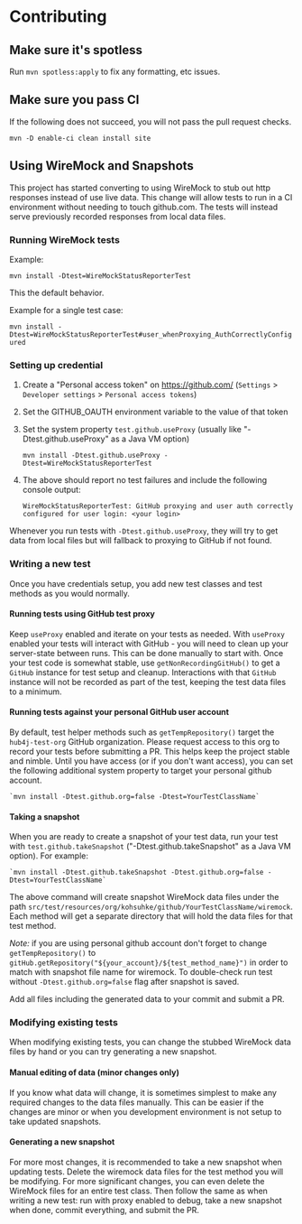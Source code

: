# Contributing

## Make sure it's spotless

Run `mvn spotless:apply` to fix any formatting, etc issues.

## Make sure you pass CI

If the following does not succeed, you will not pass the pull request checks.

`mvn -D enable-ci clean install site` 

## Using WireMock and Snapshots

This project has started converting to using WireMock to stub out http responses instead of use live data.
This change will allow tests to run in a CI environment without needing to touch github.com.
The tests will instead serve previously recorded responses from local data files.

### Running WireMock tests

Example:

`mvn install -Dtest=WireMockStatusReporterTest`

This the default behavior.

Example for a single test case:

`mvn install -Dtest=WireMockStatusReporterTest#user_whenProxying_AuthCorrectlyConfigured`


### Setting up credential

1. Create a "Personal access token" on https://github.com/ (`Settings` > `Developer settings` > `Personal access tokens`)
2. Set the GITHUB_OAUTH environment variable to the value of that token
3. Set the system property `test.github.useProxy` (usually like "-Dtest.github.useProxy" as a Java VM option)

    `mvn install -Dtest.github.useProxy -Dtest=WireMockStatusReporterTest`

4. The above should report no test failures and include the following console output:

    `WireMockStatusReporterTest: GitHub proxying and user auth correctly configured for user login: <your login>`

Whenever you run tests with `-Dtest.github.useProxy`, they will try to get data from local files but will fallback to proxying to GitHub if not found.

### Writing a new test

Once you have credentials setup, you add new test classes and test methods as you would normally.

#### Running tests using GitHub test proxy

Keep `useProxy` enabled and iterate on your tests as needed. With `useProxy` enabled your tests will interact with 
GitHub - you will need to clean up your server-state between runs. This can be done manually to start with.
Once your test code is somewhat stable, use `getNonRecordingGitHub()` to get a `GitHub` instance for test setup and cleanup.
Interactions with that `GitHub` instance will not be recorded as part of the test, keeping the test data files to a minimum. 

#### Running tests against your personal GitHub user account

By default, test helper methods such as `getTempRepository()` target the `hub4j-test-org` GitHub organization.
Please request access to this org to record your tests before submitting a PR.  This helps keep the project stable and nimble.
Until you have access (or if you don't want access), you can set the following additional system property to target 
your personal github account.

    `mvn install -Dtest.github.org=false -Dtest=YourTestClassName`

#### Taking a snapshot 

When you are ready to create a snapshot of your test data, run your test with `test.github.takeSnapshot`  ("-Dtest.github.takeSnapshot" as 
a Java VM option). For example:

    `mvn install -Dtest.github.takeSnapshot -Dtest.github.org=false -Dtest=YourTestClassName`

The above command will create snapshot WireMock data files under the path `src/test/resources/org/kohsuhke/github/YourTestClassName/wiremock`.
Each method will get a separate directory that will hold the data files for that test method.

*Note:* if you are using personal github account don't forget to change `getTempRepository()` to `gitHub.getRepository("${your_account}/${test_method_name}")`
in order to match with snapshot file name for wiremock. To double-check run test without `-Dtest.github.org=false` flag after snapshot is saved.

Add all files including the generated data to your commit and submit a PR.

### Modifying existing tests

When modifying existing tests, you can change the stubbed WireMock data files by hand or you can try generating a new snapshot.

#### Manual editing of data (minor changes only)

If you know what data will change, it is sometimes simplest to make any required changes to the data files manually.
This can be easier if the changes are minor or when you development environment is not setup to take updated snapshots.

#### Generating a new snapshot

For more most changes, it is recommended to take a new snapshot when updating tests.
Delete the wiremock data files for the test method you will be modifying.
For more significant changes, you can even delete the WireMock files for an entire test class.
Then follow the same as when writing a new test: run with proxy enabled to debug, take a new snapshot when done, commit everything, and submit the PR.
